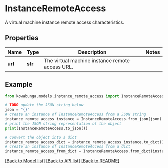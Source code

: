 # InstanceRemoteAccess

A virtual machine instance remote access characteristics.

## Properties

Name | Type | Description | Notes
------------ | ------------- | ------------- | -------------
**url** | **str** | The virtual machine instance remote access URL. | 

## Example

```python
from kowabunga.models.instance_remote_access import InstanceRemoteAccess

# TODO update the JSON string below
json = "{}"
# create an instance of InstanceRemoteAccess from a JSON string
instance_remote_access_instance = InstanceRemoteAccess.from_json(json)
# print the JSON string representation of the object
print(InstanceRemoteAccess.to_json())

# convert the object into a dict
instance_remote_access_dict = instance_remote_access_instance.to_dict()
# create an instance of InstanceRemoteAccess from a dict
instance_remote_access_from_dict = InstanceRemoteAccess.from_dict(instance_remote_access_dict)
```
[[Back to Model list]](../README.md#documentation-for-models) [[Back to API list]](../README.md#documentation-for-api-endpoints) [[Back to README]](../README.md)


